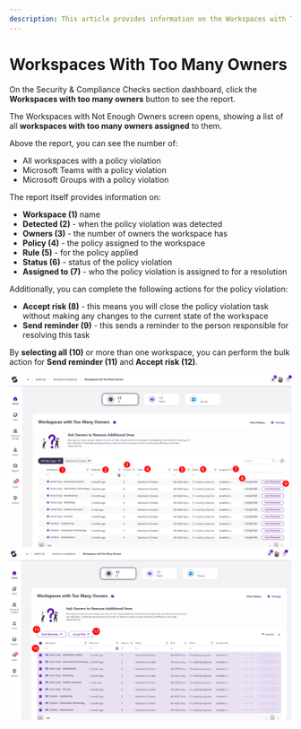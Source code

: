 ```yaml
---
description: This article provides information on the Workspaces with Too Many Owners report.
---
```



# Workspaces With Too Many Owners

On the Security & Compliance Checks section dashboard, click the **Workspaces with too many owners** button to see the report.

The Workspaces with Not Enough Owners screen opens, showing a list of all **workspaces with too many owners assigned** to them.

Above the report, you can see the number of:
 * All workspaces with a policy violation
 * Microsoft Teams with a policy violation
 * Microsoft Groups with a policy violation

The report itself provides information on:
  * **Workspace (1)** name
  * **Detected (2)** - when the policy violation was detected
  * **Owners (3)** - the number of owners the workspace has
  * **Policy (4)** - the policy assigned to the workspace
  * **Rule (5)** - for the policy applied
  * **Status (6)** - status of the policy violation
  * **Assigned to (7)** - who the policy violation is assigned to for a resolution

Additionally, you can complete the following actions for the policy violation:
  * **Accept risk (8)** - this means you will close the policy violation task without making any changes to the current state of the workspace
  * **Send reminder (9)** - this sends a reminder to the person responsible for resolving this task

By **selecting all (10)** or more than one workspace, you can perform the bulk action for **Send reminder (11)** and **Accept risk (12)**.  


![Teams and Groups With Only 1 Owner](../../.gitbook/assets/security-compliance-checks_workspaces-too-many-owners.png)
![Teams and Groups With Only 1 Owner - Change Owners](../../.gitbook/assets/security-compliance-checks_workspaces-too-many-owners-bulk.png)